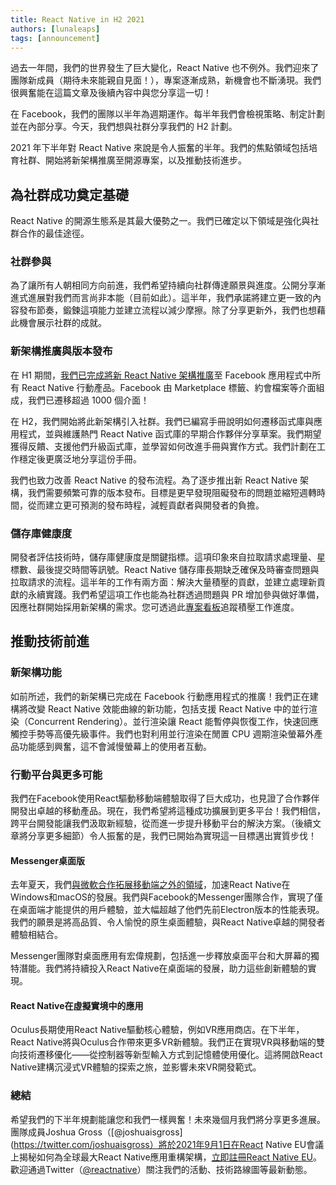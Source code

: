 ```yaml
---
title: React Native in H2 2021
authors: [lunaleaps]
tags: [announcement]
---
```


過去一年間，我們的世界發生了巨大變化，React Native 也不例外。我們迎來了團隊新成員（期待未來能親自見面！），專案逐漸成熟，新機會也不斷湧現。我們很興奮能在這篇文章及後續內容中與您分享這一切！

在 Facebook，我們的團隊以半年為週期運作。每半年我們會檢視策略、制定計劃並在內部分享。今天，我們想與社群分享我們的 H2 計劃。

2021 年下半年對 React Native 來說是令人振奮的半年。我們的焦點領域包括培育社群、開始將新架構推廣至開源專案，以及推動技術進步。

<!--truncate-->

## 為社群成功奠定基礎

React Native 的開源生態系是其最大優勢之一。我們已確定以下領域是強化與社群合作的最佳途徑。

### 社群參與

為了讓所有人朝相同方向前進，我們希望持續向社群傳達願景與進度。公開分享漸進式進展對我們而言尚非本能（目前如此）。這半年，我們承諾將建立更一致的內容發布節奏，鍛鍊這項能力並建立流程以減少摩擦。除了分享更新外，我們也想藉此機會展示社群的成就。

### 新架構推廣與版本發布

在 H1 期間，[我們已完成將新 React Native 架構推廣](https://twitter.com/reactnative/status/1415099806507167745)至 Facebook 應用程式中所有 React Native 行動產品。Facebook 由 Marketplace 標籤、約會檔案等介面組成，我們已遷移超過 1000 個介面！

在 H2，我們開始將此新架構引入社群。我們已編寫手冊說明如何遷移函式庫與應用程式，並與維護熱門 React Native 函式庫的早期合作夥伴分享草案。我們期望獲得反饋、支援他們升級函式庫，並學習如何改進手冊與實作方式。我們計劃在工作穩定後更廣泛地分享這份手冊。

我們也致力改善 React Native 的發布流程。為了逐步推出新 React Native 架構，我們需要頻繁可靠的版本發布。目標是更早發現阻礙發布的問題並縮短週轉時間，從而建立更可預測的發布時程，減輕貢獻者與開發者的負擔。

### 儲存庫健康度

開發者評估技術時，儲存庫健康度是關鍵指標。這項印象來自拉取請求處理量、星標數、最後提交時間等訊號。React Native 儲存庫長期缺乏確保及時審查問題與拉取請求的流程。這半年的工作有兩方面：解決大量積壓的貢獻，並建立處理新貢獻的永續實踐。我們希望這項工作也能為社群透過問題與 PR 增加參與做好準備，因應社群開始採用新架構的需求。您可透過此[專案看板](https://github.com/facebook/react-native/projects/17)追蹤積壓工作進度。

## 推動技術前進

### 新架構功能

如前所述，我們的新架構已完成在 Facebook 行動應用程式的推廣！我們正在建構將改變 React Native 效能曲線的新功能，包括支援 React Native 中的並行渲染（Concurrent Rendering）。並行渲染讓 React 能暫停與恢復工作，快速回應觸控手勢等高優先級事件。我們也對利用並行渲染在閒置 CPU 週期渲染螢幕外產品功能感到興奮，這不會減慢螢幕上的使用者互動。

### 行動平台與更多可能

我們在Facebook使用React驅動移動端體驗取得了巨大成功，也見證了合作夥伴開發出卓越的移動產品。現在，我們希望將這種成功擴展到更多平台！我們相信，跨平台開發能讓我們汲取新經驗，從而進一步提升移動平台的解決方案。（後續文章將分享更多細節）令人振奮的是，我們已開始為實現這一目標邁出實質步伐！

#### Messenger桌面版

去年夏天，我們[與微軟合作拓展移動端之外的領域](https://twitter.com/reactnative/status/1286061933293010944)，加速React Native在Windows和macOS的發展。我們與Facebook的Messenger團隊合作，實現了僅在桌面端才能提供的用戶體驗，並大幅超越了他們先前Electron版本的性能表現。我們的願景是將高品質、令人愉悅的原生桌面體驗，與React Native卓越的開發者體驗相結合。

Messenger團隊對桌面應用有宏偉規劃，包括進一步釋放桌面平台和大屏幕的獨特潛能。我們將持續投入React Native在桌面端的發展，助力這些創新體驗的實現。

#### React Native在虛擬實境中的應用

Oculus長期使用React Native驅動核心體驗，例如VR應用商店。在下半年，React Native將與Oculus合作帶來更多VR新體驗。我們正在實現VR與移動端的雙向技術遷移優化——從控制器等新型輸入方式到記憶體使用優化。這將開啟React Native建構沉浸式VR體驗的探索之旅，並影響未來VR開發範式。

### 總結

<!--alex ignore gross-->

希望我們的下半年規劃能讓您和我們一樣興奮！未來幾個月我們將分享更多進展。團隊成員Joshua Gross（[@joshuaisgross](https://twitter.com/joshuaisgross）將於2021年9月1日在React Native EU會議上揭秘如何為全球最大React Native應用重構架構，[立即註冊React Native EU](https://www.react-native.eu/)。歡迎通過Twitter（[@reactnative](https://twitter.com/reactnative)）關注我們的活動、技術路線圖等最新動態。